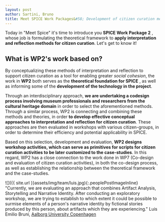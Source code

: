 ```yaml
---
layout: post
author: Sartini, Bruno
title: Meet SPICE Work Packages&#58; Development of citizen curation methods
---
```


Today in &quot;Meet Spice&quot; it&#39;s time to introduce you **SPICE Work Package 2** , whose job is formulating the theoretical framework to **apply interpretation and reflection methods for citizen curation**. Let&#39;s get to know it!

## What is WP2&#39;s work based on?

By conceptualizing these methods of interpretation and reflection to support citizen curation as a tool for enabling greater _social cohesion_, the work in  **WP2** both serves as the  **theoretical foundation for SPICE** , as well as informing some of the  **development of the technology in the project**.

Through an interdisciplinary approach,  **we are undertaking a codesign process involving museum professionals and researchers from the cultural heritage domain**  in order to select the aforementioned methods. Through a similar process, WP2 is connecting and combining these methods and theories, in order  **to develop effective conceptual approaches to interpretation and reflection for citizen curation**. These approaches are then evaluated in workshops with various citizen-groups, in order to determine their efficiency and potential applicability in SPICE.

Based on this selection, development and evaluation,  **WP2 designs workshop activities, which can serve as primitives for scripts for citizen curation activities to be later customized to the case-studies**. In this regard, WP2 has a close connection to the work done in WP7 (Co-design and evaluation of citizen curation activities), in both the co-design process, as well as establishing the relationship between the theoretical framework and the case-studies.


![]({{ site.url }}assets/img/team/luis.jpg){:.peoplePostImageInline}
&quot;Currently, we are evaluating an approach that combines Artifact Analysis, Storytelling and Narrative Identity. After conducting an exploratory workshop, we are trying to establish to which extent it could be possible to surmise elements of a person&#39;s narrative identity by fictional stories produced by this person, about artifacts which they are experiencing.&quot; 
Luis Emilio Bruni, [Aalborg University Copenhagen](https://www.en.aau.dk/)
